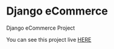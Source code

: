 # Django eCommerce 

Django eCommerce Project

You can see this project live [HERE](https://unicoo.herokuapp.com/)